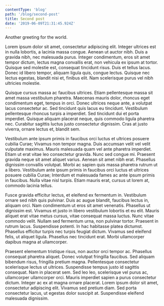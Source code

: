 ```yaml
---
contentType: 'blog'
path: '/blog/second-post'
title: Second post
date: '2019-06-09T21:31:45.924Z'
---
```


Another greeting for the world.

Lorem ipsum dolor sit amet, consectetur adipiscing elit. Integer ultrices est in nulla lobortis, a lacinia massa congue. Aenean ut auctor nibh. Duis a gravida nibh, nec malesuada purus. Integer condimentum, eros sit amet tempor dictum, lectus magna convallis erat, non vehicula ex ipsum at tortor. Quisque sed molestie est, consequat tincidunt risus. Duis et tellus lacus. Donec id libero tempor, aliquam ligula quis, congue lectus. Quisque nec lectus egestas, blandit nisi et, finibus elit. Nam scelerisque purus vel nibh ultricies molestie.

Quisque cursus massa ac faucibus ultrices. Etiam pellentesque massa sit amet massa vestibulum pharetra. Maecenas mauris dolor, rhoncus eget condimentum eget, tempus in orci. Donec ultrices neque ante, a volutpat lacus consectetur ac. Sed tincidunt quis lacus eu tincidunt. Vestibulum pellentesque rhoncus turpis a imperdiet. Sed tincidunt dui et porta imperdiet. Quisque aliquam placerat neque, quis commodo ligula pharetra nec. Curabitur sagittis luctus justo consectetur dignissim. Cras at justo viverra, ornare lectus et, blandit sem.

Vestibulum ante ipsum primis in faucibus orci luctus et ultrices posuere cubilia Curae; Vivamus non tempor magna. Duis accumsan velit vel velit vulputate maximus. Mauris malesuada quam vel ante pharetra imperdiet. Etiam ut erat vitae leo consectetur gravida. Nunc sed congue mi. Praesent gravida neque sit amet aliquet varius. Aenean sit amet nibh erat. Phasellus dignissim convallis volutpat. Morbi ac sapien quis massa pharetra rutrum ut a libero. Vestibulum ante ipsum primis in faucibus orci luctus et ultrices posuere cubilia Curae; Interdum et malesuada fames ac ante ipsum primis in faucibus. Nulla vitae nisl turpis. Etiam mauris erat, cursus ut lorem at, commodo lacinia tellus.

Fusce gravida efficitur lectus, et eleifend ex fermentum in. Vestibulum ornare sed nibh quis pulvinar. Duis ac augue blandit, faucibus lectus in, aliquam orci. Nam condimentum ut eros sit amet venenatis. Phasellus ut dignissim est. Vivamus et justo in libero vestibulum lobortis et eu elit. Mauris aliquet erat vitae metus cursus, vitae consequat massa luctus. Nunc vitae commodo velit. Nullam sed fermentum urna, non pulvinar tortor. Praesent in rutrum lacus. Suspendisse potenti. In hac habitasse platea dictumst. Phasellus efficitur turpis nec turpis feugiat dictum. Vivamus sed eleifend felis, ut aliquet ligula. Phasellus nec tincidunt erat. Morbi ullamcorper dapibus magna at ullamcorper.

Praesent elementum tristique risus, non auctor orci tempor ac. Phasellus consequat pharetra aliquet. Donec volutpat fringilla faucibus. Sed aliquam bibendum risus, fringilla pretium magna. Pellentesque consectetur scelerisque lectus ut ultrices. Suspendisse tempus justo id sagittis consequat. Nam in placerat sem. Sed leo leo, scelerisque vel purus ac, ullamcorper ullamcorper orci. Mauris imperdiet sapien a purus consectetur dictum. Integer ac ex at magna ornare placerat. Lorem ipsum dolor sit amet, consectetur adipiscing elit. Vivamus sed pretium diam. Sed porta consectetur lacus, ut egestas dolor suscipit at. Suspendisse eleifend malesuada dignissim.
